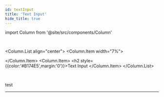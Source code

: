 ```yaml
---
id: textInput
title: 'Text Input'
hide_title: true
---
```

import Column from '@site/src/components/Column'

<br />

<Column.List align="center">
	<Column.Item width="7%">
        <div class="textInputComponentSVG"></div>
	</Column.Item>
	<Column.Item>
        <h2 style={{color:'#B174E5',margin:'0'}}>Text Input</h2>
	</Column.Item>
</Column.List>


<br />

test 


---